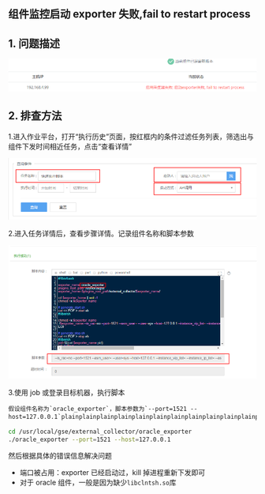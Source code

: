 ## 组件监控启动 exporter 失败,fail to restart process

## 1. 问题描述
![](../media/15366475980839.png)

## 2. 排查方法
1.进入作业平台，打开“执行历史”页面，按红框内的条件过滤任务列表，筛选出与组件下发时间相近任务，点击“查看详情”

![](../media/15366476048793.png)

2.进入任务详情后，查看步骤详情。记录组件名称和脚本参数

![图片描述](../media/tapd_20365752_base64_1536201059_26.png)

3.使用 job 或登录目标机器，执行脚本

	假设组件名称为`oracle_exporter`，脚本参数为`--port=1521 --host=127.0.0.1`plainplainplainplainplainplainplainplainplainplainplainplainplainplainplain

```bash
cd /usr/local/gse/external_collector/oracle_exporter
./oracle_exporter --port=1521 --host=127.0.0.1
```

然后根据具体的错误信息解决问题

- 端口被占用：exporter 已经启动过，kill 掉进程重新下发即可
- 对于 oracle 组件，一般是因为缺少`libclntsh.so`库
